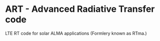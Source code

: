 # ART - Advanced Radiative Transfer code 

LTE RT code for solar ALMA applications
(Formlery known as RTma.)
